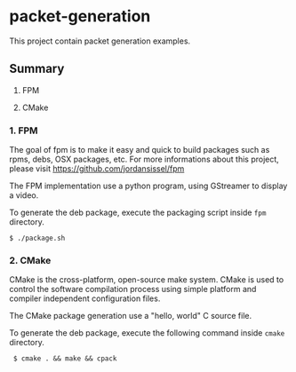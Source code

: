 packet-generation
=================

This project contain packet generation examples.

Summary
-------

1. FPM

2. CMake

### 1. FPM

The goal of fpm is to make it easy and quick to build packages such as rpms, debs, OSX packages, etc. For more informations about this project, please visit https://github.com/jordansissel/fpm

The FPM implementation use a python program, using GStreamer to display a video.

To generate the deb package, execute the packaging script inside `fpm` directory.

`$ ./package.sh`

### 2. CMake

CMake is the cross-platform, open-source make system. CMake is used to control the software compilation process using simple platform and compiler independent configuration files.

The CMake package generation use a "hello, world" C source file.

To generate the deb package, execute the following command inside `cmake` directory.

` $ cmake . && make && cpack`
